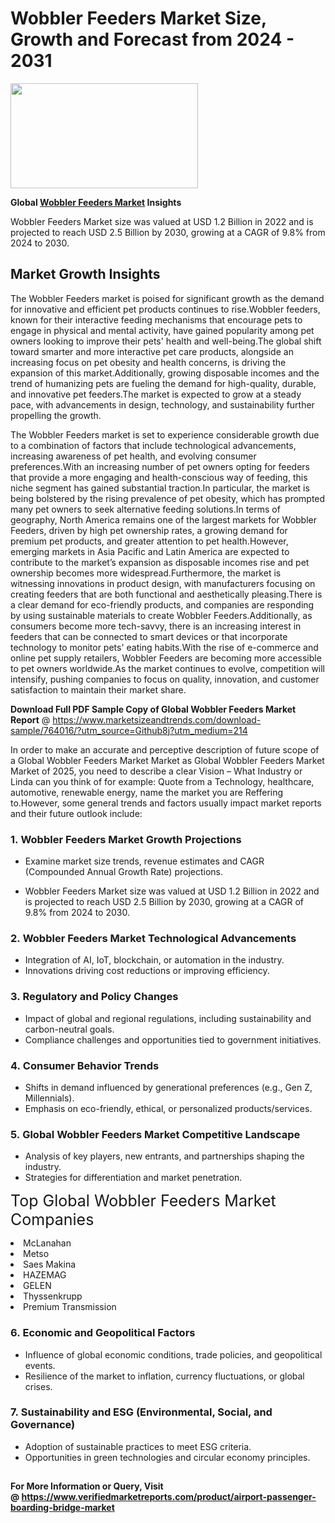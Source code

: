 <H1>Wobbler Feeders Market Size, Growth and Forecast from 2024 - 2031</H1><img class="aligncenter size-medium wp-image-584254" src="https://thirdeyenews.in/wp-content/uploads/2024/09/Global-Market-Research-300x168.jpeg" alt="" width="300" height="168" /><p><strong>Global&nbsp;<a href="https://www.marketsizeandtrends.com/download-sample/764016/?utm_source=Github8j?utm_medium=214">Wobbler Feeders Market</a> Insights</strong></p><p>Wobbler Feeders Market size was valued at USD 1.2 Billion in 2022 and is projected to reach USD 2.5 Billion by 2030, growing at a CAGR of 9.8% from 2024 to 2030.</p><p><h2>Market Growth Insights</h2> <p>The Wobbler Feeders market is poised for significant growth as the demand for innovative and efficient pet products continues to rise.Wobbler feeders, known for their interactive feeding mechanisms that encourage pets to engage in physical and mental activity, have gained popularity among pet owners looking to improve their pets' health and well-being.The global shift toward smarter and more interactive pet care products, alongside an increasing focus on pet obesity and health concerns, is driving the expansion of this market.Additionally, growing disposable incomes and the trend of humanizing pets are fueling the demand for high-quality, durable, and innovative pet feeders.The market is expected to grow at a steady pace, with advancements in design, technology, and sustainability further propelling the growth.</p> <p>The Wobbler Feeders market is set to experience considerable growth due to a combination of factors that include technological advancements, increasing awareness of pet health, and evolving consumer preferences.With an increasing number of pet owners opting for feeders that provide a more engaging and health-conscious way of feeding, this niche segment has gained substantial traction.In particular, the market is being bolstered by the rising prevalence of pet obesity, which has prompted many pet owners to seek alternative feeding solutions.In terms of geography, North America remains one of the largest markets for Wobbler Feeders, driven by high pet ownership rates, a growing demand for premium pet products, and greater attention to pet health.However, emerging markets in Asia Pacific and Latin America are expected to contribute to the market’s expansion as disposable incomes rise and pet ownership becomes more widespread.Furthermore, the market is witnessing innovations in product design, with manufacturers focusing on creating feeders that are both functional and aesthetically pleasing.There is a clear demand for eco-friendly products, and companies are responding by using sustainable materials to create Wobbler Feeders.Additionally, as consumers become more tech-savvy, there is an increasing interest in feeders that can be connected to smart devices or that incorporate technology to monitor pets' eating habits.With the rise of e-commerce and online pet supply retailers, Wobbler Feeders are becoming more accessible to pet owners worldwide.As the market continues to evolve, competition will intensify, pushing companies to focus on quality, innovation, and customer satisfaction to maintain their market share.<p><span class=""><strong>Download Full PDF Sample Copy of Global Wobbler Feeders Market Report</strong> @ <a href="https://www.marketsizeandtrends.com/download-sample/764016/?utm_source=Github8j?utm_medium=214" target="_blank">https://www.marketsizeandtrends.com/download-sample/764016/?utm_source=Github8j?utm_medium=214</a></span></p><p>In order to make an accurate and perceptive description of future scope of a Global&nbsp;Wobbler Feeders Market Market as Global&nbsp;Wobbler Feeders Market Market of 2025, you need to describe a clear Vision &ndash; What Industry or Linda can you think of for example: Quote from a Technology, healthcare, automotive, renewable energy, name the market you are Reffering to.However, some general trends and factors usually impact market reports and their future outlook include:</p><h3>1.&nbsp;<strong>Wobbler Feeders Market Growth Projections</strong></h3><ul><li>Examine market size trends, revenue estimates and CAGR (Compounded Annual Growth Rate) projections.</li><li><p>Wobbler Feeders Market size was valued at USD 1.2 Billion in 2022 and is projected to reach USD 2.5 Billion by 2030, growing at a CAGR of 9.8% from 2024 to 2030.</p></li></ul><h3>2.&nbsp;<strong>Wobbler Feeders Market Technological Advancements</strong></h3><ul><li>Integration of AI, IoT, blockchain, or automation in the industry.</li><li>Innovations driving cost reductions or improving efficiency.</li></ul><h3>3.&nbsp;<strong>Regulatory and Policy Changes</strong></h3><ul><li>Impact of global and regional regulations, including sustainability and carbon-neutral goals.</li><li>Compliance challenges and opportunities tied to government initiatives.</li></ul><h3>4.&nbsp;<strong>Consumer Behavior Trends</strong></h3><ul><li>Shifts in demand influenced by generational preferences (e.g., Gen Z, Millennials).</li><li>Emphasis on eco-friendly, ethical, or personalized products/services.</li></ul><h3>5.&nbsp;<strong>Global Wobbler Feeders Market Competitive Landscape</strong></h3><ul><li>Analysis of key players, new entrants, and partnerships shaping the industry.</li><li>Strategies for differentiation and market penetration.</li></ul><p data-pm-slice="1 1 []"><span style="color: inherit; font-family: inherit; font-size: 25px;">Top Global Wobbler Feeders Market Companies</span></p><div class="" data-test-id=""><p><li>McLanahan</li><li> Metso</li><li> Saes Makina</li><li> HAZEMAG</li><li> GELEN</li><li> Thyssenkrupp</li><li> Premium Transmission</li></p></div><h3>6.&nbsp;<strong>Economic and Geopolitical Factors</strong></h3><ul><li>Influence of global economic conditions, trade policies, and geopolitical events.</li><li>Resilience of the market to inflation, currency fluctuations, or global crises.</li></ul><h3>7.&nbsp;<strong>Sustainability and ESG (Environmental, Social, and Governance)</strong></h3><ul><li>Adoption of sustainable practices to meet ESG criteria.</li><li>Opportunities in green technologies and circular economy principles.</li></ul><h2><strong style="font-size: 14px;">For More Information or Query, Visit @&nbsp;</strong><a style="background-color: #ffffff; font-size: 14px;" href="https://www.marketsizeandtrends.com/report/wobbler-feeders-market/" target="_blank">https://www.verifiedmarketreports.com/product/airport-passenger-boarding-bridge-market</a></h2>